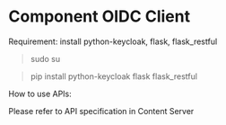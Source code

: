 # Component OIDC Client
Requirement: install python-keycloak, flask, flask_restful
> sudo su

> pip install python-keycloak flask flask_restful

How to use APIs:

Please refer to API specification in Content Server